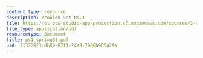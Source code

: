 ```yaml
---
content_type: resource
description: Problem Set No.1
file: https://ol-ocw-studio-app-production.s3.amazonaws.com/courses/2-004-modeling-dynamics-and-control-ii-spring-2003/213228f3db8987f124e87906b965a29a_ps1_spring03.pdf
file_type: application/pdf
resourcetype: Document
title: ps1_spring03.pdf
uid: 213228f3-db89-87f1-24e8-7906b965a29a
---
```

